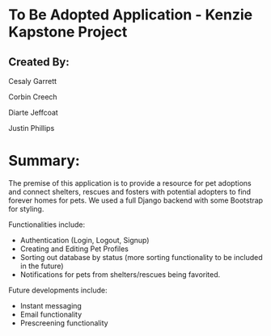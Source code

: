 # To Be Adopted Application - Kenzie Kapstone Project

## Created By:

Cesaly Garrett

Corbin Creech

Diarte Jeffcoat

Justin Phillips


# Summary:

The premise of this application is to provide a resource for pet adoptions and connect shelters, rescues and fosters with potential adopters to find forever homes for pets. We used a full Django backend with some Bootstrap for styling.

Functionalities include:

- Authentication (Login, Logout, Signup)
- Creating and Editing Pet Profiles
- Sorting out database by status (more sorting functionality to be included in the future)
- Notifications for pets from shelters/rescues being favorited.

Future developments include:
- Instant messaging
- Email functionality
- Prescreening functionality